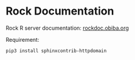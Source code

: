 # Rock Documentation

Rock R server documentation: [rockdoc.obiba.org](https://rockdoc.obiba.org)

Requirement:

```
pip3 install sphinxcontrib-httpdomain
```
